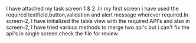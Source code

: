 I have attached my task screen 1 & 2 .In my first screen i have used the required textfield,button,validation and alert message wherever required.In screen-2, I have initialized the table view with the required API's and also in screen-2, I have tried various methods to merge two api's but i can't fix the api's in single screen.check the file for review.

